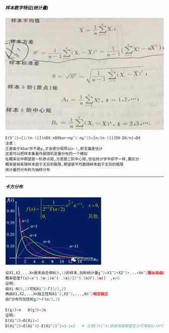 ##### 样本数字特征(统计量)
![Image](https://github.com/forthcoming/essay/blob/master/ml/source/样本数字特征.jpg)          
```python
E(S^2)=[1/(n-1)](nDX-nDXbar+nμ^2-nμ^2)=[n/(n-1)](DX-DX/n)=DX
注意：
正是由于Xbar并不是μ,才会使分母除以n-1,即无偏差估计
这里可以把样本集看作是随机变量分布的一个模拟
在概率论中期望是一阶原点矩,方差是二阶中心矩,但在统计学中却不一样,要区分
概率是频率随样本趋于无穷的极限,期望是平均数随样本趋于无穷的极限
统计量的分布称为抽样分布
```

---
##### 卡方分布
![Image](https://github.com/forthcoming/essay/blob/master/ml/source/卡方分布.png)          
```python
设X1,X2,...Xn是来自总体N(0,1)的样本,则称统计量χ^2=X1^2+X2^2+...+Xn^2服从自由度为n的χ2分布
概率密度f(x)=x^(.5n-1)e^(-.5x)/[2^(.5n)Γ(.5n)]  ,x>0
证明: 
由Xi~N(0,1)可知Xi^2~Γ(1/2,2)
再由X1,X2,...Xn独立性知X1^2,X2^2,...,Xn^2相互独立
由Γ分布可加性知χ2～Γ(n/2,2)

E(χ2)=n   D(χ2)=2n
证明:
E(Xi^2)=D(Xi)=1
D(Xi^2)=E(Xi^4)-E(Xi^2)^2=3-1=2   # 注意E(Xi^4)直接根据期望定义可得到4/√π*Γ(2.5)=3
```
